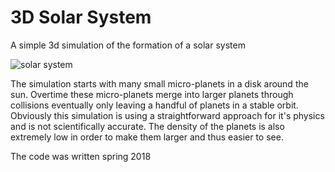 # 3D Solar System
A simple 3d simulation of the formation of a solar system

![solar system](https://i.imgur.com/j5q0JwB.png)

The simulation starts with many small micro-planets in a disk around the sun. Overtime these micro-planets merge into larger planets through collisions eventually only leaving a handful of planets in a stable orbit. Obviously this simulation is using a straightforward approach for it's physics and is not scientifically accurate. The density of the planets is also extremely low in order to make them larger and thus easier to see.

The code was written spring 2018
